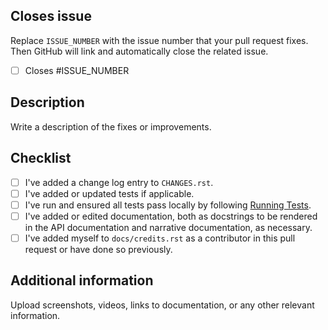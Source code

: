 ## Closes issue

Replace `ISSUE_NUMBER` with the issue number that your pull request fixes. Then GitHub will link and automatically close the related issue.

- [ ] Closes #ISSUE_NUMBER

## Description

Write a description of the fixes or improvements.

## Checklist

- [ ] I've added a change log entry to `CHANGES.rst`.
- [ ] I've added or updated tests if applicable.
- [ ] I've run and ensured all tests pass locally by following [Running Tests](https://icalendar.readthedocs.io/en/latest/install.html#running-tests).
- [ ] I've added or edited documentation, both as docstrings to be rendered in the API documentation and narrative documentation, as necessary.
- [ ] I've added myself to `docs/credits.rst` as a contributor in this pull request or have done so previously.

## Additional information

Upload screenshots, videos, links to documentation, or any other relevant information.
